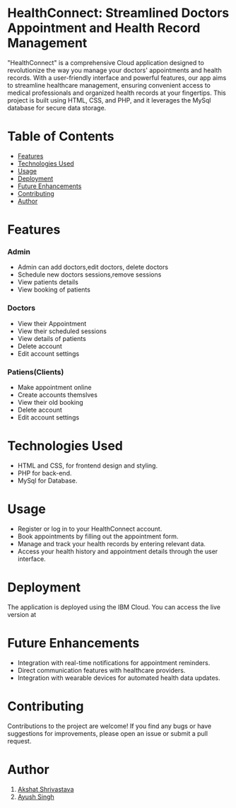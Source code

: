 # HealthConnect: Streamlined Doctors Appointment and Health Record Management

"HealthConnect" is a comprehensive Cloud application designed to revolutionize the way you manage your doctors' appointments and health records. With a user-friendly interface and powerful features, our app aims to streamline healthcare management, ensuring convenient access to medical professionals and organized health records at your fingertips. This project is built using HTML, CSS, and PHP, and it leverages the MySql database for secure data storage.

# Table of Contents
* [Features](#Features)
* [Technologies Used](#Technologies-Used)
* [Usage](#Usage)
* [Deployment](#Deployment)
* [Future Enhancements](#Future-Enhancements)
* [Contributing](#Contributing)
* [Author](#Author)

# Features

### Admin
  
- Admin can add doctors,edit doctors, delete doctors    
- Schedule new doctors sessions,remove sessions   
- View patients details    
- View booking of patients    
 
### Doctors

- View their Appointment
- View their scheduled sessions
- View details of patients
- Delete account    
- Edit account settings
     
### Patiens(Clients)
  
- Make appointment online
- Create accounts themslves
- View their old booking
- Delete account
- Edit account settings    


# Technologies Used

* HTML and CSS, for frontend design and styling.
* PHP for back-end.
* MySql for Database.


# Usage

* Register or log in to your HealthConnect account.
* Book appointments by filling out the appointment form.
* Manage and track your health records by entering relevant data.
* Access your health history and appointment details through the user interface.

# Deployment

The application is deployed using the IBM Cloud. You can access the live version at

# Future Enhancements
* Integration with real-time notifications for appointment reminders.
* Direct communication features with healthcare providers.
* Integration with wearable devices for automated health data updates.

# Contributing
Contributions to the project are welcome! If you find any bugs or have suggestions for improvements, please open an issue or submit a pull request.

# Author

1. [Akshat Shrivastava](https://github.com/Akshatshrivastava111)
2. [Ayush Singh](https://github.com/ayush2883)

